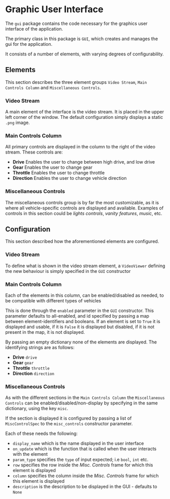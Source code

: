 # Graphic User Interface

The ``gui`` package contains the code necessary for the graphics user interface of the application.

The primary class in this package is ``GUI``, which creates and manages the gui for the application.

It consists of a number of elements, with varying degrees of configurability.

## Elements

This section describes the three element groups ``Video Stream``, ``Main Controls Column``
and ``Miscellaneous Controls``.

### Video Stream

A main element of the interface is the video stream. It is placed in the upper left corner of the window. The default
configuration simply displays a static ``.png`` image.

### Main Controls Column

All primary controls are displayed in the column to the right of the video stream. These controls are:

* **Drive** Enables the user to change between high drive, and low drive
* **Gear** Enables the user to change gear
* **Throttle** Enables the user to change throttle
* **Direction** Enables the user to change vehicle direction

### Miscellaneous Controls

The miscellaneous controls group is by far the most customizable, as it is where all vehicle-specific controls are
displayed and available. Examples of controls in this section could be *lights controls*, *vanity features*, *music*,
etc.

## Configuration

This section described how the aforementioned elements are configured.

### Video Stream

To define what is shown in the video stream element, a ``VideoViewer`` defining the new behaviour is simply specified in
the ``GUI`` constructor

### Main Controls Column

Each of the elements in this column, can be enabled/disabled as needed, to be compatible with different types of
vehicles

This is done through the ``enabled`` parameter in the ``GUI`` constructor. This parameter defaults to all-enabled, and
id specified by passing a map between element-identifiers and booleans. If an element is set to ``True`` it is displayed
and usable, if it is ``False`` it is displayed but disabled, if it is not present in the map, it is not displayed.

By passing an empty dictionary none of the elements are displayed. The identifying strings are as follows:

* **Drive** ``drive``
* **Gear** ``gear``
* **Throttle** ``throttle``
* **Direction** ``direction``

### Miscellaneous Controls

As with the different sections in the ``Main Controls Column`` the ``Miscellaneous Controls`` can be
enabled/disabled/non-display by specifying in the same dictionary, using the key ``misc``.

If the section is displayed it is configured by passing a list of ``MiscControlSpec`` to the ``misc_controls``
constructor parameter.

Each of these needs the following:

* ``display_name`` which is the name displayed in the user interface
* ``on_update`` which is the function that is called when the user interacts with the element
* ``param_type`` specifies the ``type`` of input expected; i.e ``bool``, ``int`` etc.
* ``row`` specifies the row inside the *Misc. Controls* frame for which this element is displayed
* ``column`` specifies the column inside the *Misc. Controls* frame for which this element is displayed
* ``description`` is the description to be displayed in the GUI - defaults to ``None``